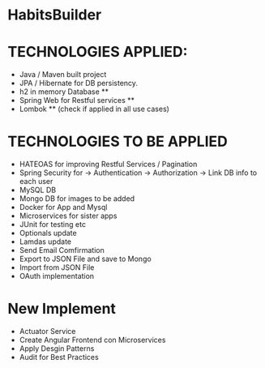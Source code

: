 # HabitsBuilder

# TECHNOLOGIES APPLIED:

- Java / Maven built project
- JPA / Hibernate for DB persistency.
- h2 in memory Database **
- Spring Web for Restful services **
- Lombok ** (check if applied in all use cases)


# TECHNOLOGIES TO BE APPLIED

- HATEOAS for improving Restful Services / Pagination
- Spring Security for
    ->  Authentication
    ->  Authorization
    ->  Link DB info to each user
- MySQL DB
- Mongo DB for images to be added
- Docker for App and Mysql
- Microservices for sister apps
- JUnit for testing etc
- Optionals update
- Lamdas update
- Send Email Comfirmation
- Export to JSON File and save to Mongo
- Import from JSON File
- OAuth implementation

# New Implement

- Actuator Service
- Create Angular Frontend con Microservices
- Apply Desgin Patterns
- Audit for Best Practices

